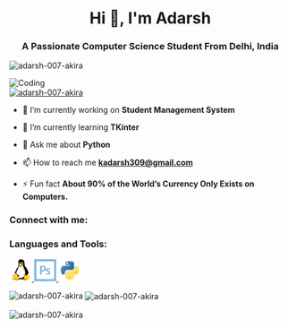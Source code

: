<h1 align="center">Hi 👋, I'm Adarsh</h1>
<h3 align="center">A Passionate Computer Science Student From Delhi, India</h3>

<p align="left"> <img src="https://komarev.com/ghpvc/?username=adarsh-007-akira&label=Profile%20views&color=0e75b6&style=flat" alt="adarsh-007-akira" /> </p>

<img align="right" alt="Coding" width="800" src="https://raw.githubusercontent.com/gist/MedRedha/fd8e2481bde2610c96b9aafde543879c/raw/88624e8d31c4295973dcb7c900dacf0edc0a6d99/coding.gif">

<p align="left"> <a href="https://github.com/ryo-ma/github-profile-trophy"><img src="https://github-profile-trophy.vercel.app/?username=adarsh-007-akira" alt="adarsh-007-akira" /></a> </p>

- 🔭 I’m currently working on **Student Management System**

- 🌱 I’m currently learning **TKinter**

- 💬 Ask me about **Python**

- 📫 How to reach me **kadarsh309@gmail.com**

- ⚡ Fun fact **About 90% of the World’s Currency Only Exists on Computers.**

<h3 align="left">Connect with me:</h3>
<p align="left">
</p>

<h3 align="left">Languages and Tools:</h3>
<p align="left"> <a href="https://www.linux.org/" target="_blank" rel="noreferrer"> <img src="https://raw.githubusercontent.com/devicons/devicon/master/icons/linux/linux-original.svg" alt="linux" width="40" height="40"/> </a> <a href="https://www.photoshop.com/en" target="_blank" rel="noreferrer"> <img src="https://raw.githubusercontent.com/devicons/devicon/master/icons/photoshop/photoshop-line.svg" alt="photoshop" width="40" height="40"/> </a> <a href="https://www.python.org" target="_blank" rel="noreferrer"> <img src="https://raw.githubusercontent.com/devicons/devicon/master/icons/python/python-original.svg" alt="python" width="40" height="40"/> </a> </p>

<p><img align="left" src="https://github-readme-stats.vercel.app/api/top-langs?username=adarsh-007-akira&show_icons=true&locale=en&layout=compact" alt="adarsh-007-akira" /></p>

<p>&nbsp;<img align="center" src="https://github-readme-stats.vercel.app/api?username=adarsh-007-akira&show_icons=true&locale=en" alt="adarsh-007-akira" /></p>

<p><img align="center" src="https://github-readme-streak-stats.herokuapp.com/?user=adarsh-007-akira&" alt="adarsh-007-akira" /></p>
